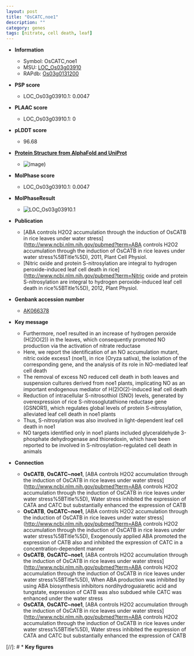 ```yaml
---
layout: post
title: "OsCATC,noe1"
description: ""
category: genes
tags: [nitrate, cell death, leaf]
---
```


* **Information**  
    + Symbol: OsCATC,noe1  
    + MSU: [LOC_Os03g03910](http://rice.plantbiology.msu.edu/cgi-bin/ORF_infopage.cgi?orf=LOC_Os03g03910)  
    + RAPdb: [Os03g0131200](http://rapdb.dna.affrc.go.jp/viewer/gbrowse_details/irgsp1?name=Os03g0131200)  

* **PSP score**  
    + LOC_Os03g03910.1: 0.0047 

* **PLAAC score**  
    + LOC_Os03g03910.1: 0 

* **pLDDT score**
    + 96.68

* **[Protein Structure from AlphaFold and UniProt](https://www.uniprot.org/uniprotkb/Q10S82/entry#structure)**
    + ![image](https://ricepsp.github.io/images/Q1/AF-Q10S82-F1.png))

* **MolPhase score**
    + LOC_Os03g03910.1: 0.0047

* **MolPhaseResult**
    + ![LOC_Os03g03910.1](https://ricepsp.github.io/pictures/LOC_Os03g/LOC_Os03g03910.1.png)

* **Publication**  
    + [ABA controls H2O2 accumulation through the induction of OsCATB in rice leaves under water stress](http://www.ncbi.nlm.nih.gov/pubmed?term=ABA controls H2O2 accumulation through the induction of OsCATB in rice leaves under water stress%5BTitle%5D), 2011, Plant Cell Physiol.
    + [Nitric oxide and protein S-nitrosylation are integral to hydrogen peroxide-induced leaf cell death in rice](http://www.ncbi.nlm.nih.gov/pubmed?term=Nitric oxide and protein S-nitrosylation are integral to hydrogen peroxide-induced leaf cell death in rice%5BTitle%5D), 2012, Plant Physiol.

* **Genbank accession number**  
    + [AK066378](http://www.ncbi.nlm.nih.gov/nuccore/AK066378)

* **Key message**  
    + Furthermore, noe1 resulted in an increase of hydrogen peroxide (H(2)O(2)) in the leaves, which consequently promoted NO production via the activation of nitrate reductase
    + Here, we report the identification of an NO accumulation mutant, nitric oxide excess1 (noe1), in rice (Oryza sativa), the isolation of the corresponding gene, and the analysis of its role in NO-mediated leaf cell death
    + The removal of excess NO reduced cell death in both leaves and suspension cultures derived from noe1 plants, implicating NO as an important endogenous mediator of H(2)O(2)-induced leaf cell death
    + Reduction of intracellular S-nitrosothiol (SNO) levels, generated by overexpression of rice S-nitrosoglutathione reductase gene (GSNOR1), which regulates global levels of protein S-nitrosylation, alleviated leaf cell death in noe1 plants
    + Thus, S-nitrosylation was also involved in light-dependent leaf cell death in noe1
    + NO targets identified only in noe1 plants included glyceraldehyde 3-phosphate dehydrogenase and thioredoxin, which have been reported to be involved in S-nitrosylation-regulated cell death in animals

* **Connection**  
    + __OsCATB__, __OsCATC~noe1__, [ABA controls H2O2 accumulation through the induction of OsCATB in rice leaves under water stress](http://www.ncbi.nlm.nih.gov/pubmed?term=ABA controls H2O2 accumulation through the induction of OsCATB in rice leaves under water stress%5BTitle%5D), Water stress inhibited the expression of CATA and CATC but substantially enhanced the expression of CATB
    + __OsCATB__, __OsCATC~noe1__, [ABA controls H2O2 accumulation through the induction of OsCATB in rice leaves under water stress](http://www.ncbi.nlm.nih.gov/pubmed?term=ABA controls H2O2 accumulation through the induction of OsCATB in rice leaves under water stress%5BTitle%5D), Exogenously applied ABA promoted the expression of CATB also and inhibited the expression of CATC in a concentration-dependent manner
    + __OsCATB__, __OsCATC~noe1__, [ABA controls H2O2 accumulation through the induction of OsCATB in rice leaves under water stress](http://www.ncbi.nlm.nih.gov/pubmed?term=ABA controls H2O2 accumulation through the induction of OsCATB in rice leaves under water stress%5BTitle%5D), When ABA production was inhibited by using ABA biosynthesis inhibitors nordihydroguaiaretic acid and tungstate, expression of CATB was also subdued while CATC was enhanced under the water stress
    + __OsCATA__, __OsCATC~noe1__, [ABA controls H2O2 accumulation through the induction of OsCATB in rice leaves under water stress](http://www.ncbi.nlm.nih.gov/pubmed?term=ABA controls H2O2 accumulation through the induction of OsCATB in rice leaves under water stress%5BTitle%5D), Water stress inhibited the expression of CATA and CATC but substantially enhanced the expression of CATB

[//]: # * **Key figures**  


